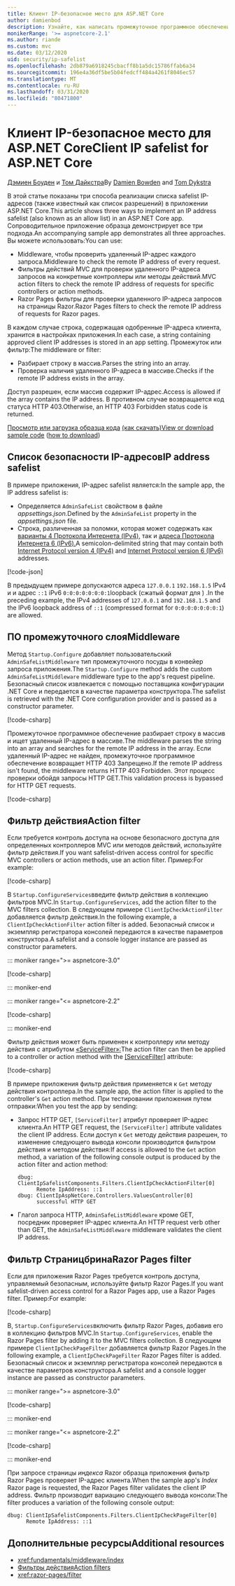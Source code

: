 ```yaml
---
title: Клиент IP-безопасное место для ASP.NET Core
author: damienbod
description: Узнайте, как написать промежуточное программное обеспечение или фильтры действий для проверки удаленных IP-адресов со списком утвержденных IP-адресов.
monikerRange: '>= aspnetcore-2.1'
ms.author: riande
ms.custom: mvc
ms.date: 03/12/2020
uid: security/ip-safelist
ms.openlocfilehash: 2db879a6918245cbacff8b1a5dc15786ffab6a34
ms.sourcegitcommit: 196e4a36df5be5b04fedcff484a4261f8046ec57
ms.translationtype: MT
ms.contentlocale: ru-RU
ms.lasthandoff: 03/31/2020
ms.locfileid: "80471800"
---
```

# <a name="client-ip-safelist-for-aspnet-core"></a><span data-ttu-id="53c5f-103">Клиент IP-безопасное место для ASP.NET Core</span><span class="sxs-lookup"><span data-stu-id="53c5f-103">Client IP safelist for ASP.NET Core</span></span>

<span data-ttu-id="53c5f-104">[Дэмиен Боуден](https://twitter.com/damien_bod) и [Том Дайкстра](https://github.com/tdykstra)</span><span class="sxs-lookup"><span data-stu-id="53c5f-104">By [Damien Bowden](https://twitter.com/damien_bod) and [Tom Dykstra](https://github.com/tdykstra)</span></span>
 
<span data-ttu-id="53c5f-105">В этой статье показаны три способа реализации списка safelist IP-адресов (также известный как список разрешений) в приложении ASP.NET Core.</span><span class="sxs-lookup"><span data-stu-id="53c5f-105">This article shows three ways to implement an IP address safelist (also known as an allow list) in an ASP.NET Core app.</span></span> <span data-ttu-id="53c5f-106">Сопроводительное приложение образца демонстрирует все три подхода.</span><span class="sxs-lookup"><span data-stu-id="53c5f-106">An accompanying sample app demonstrates all three approaches.</span></span> <span data-ttu-id="53c5f-107">Вы можете использовать:</span><span class="sxs-lookup"><span data-stu-id="53c5f-107">You can use:</span></span>

* <span data-ttu-id="53c5f-108">Middleware, чтобы проверить удаленный IP-адрес каждого запроса.</span><span class="sxs-lookup"><span data-stu-id="53c5f-108">Middleware to check the remote IP address of every request.</span></span>
* <span data-ttu-id="53c5f-109">Фильтры действий MVC для проверки удаленного IP-адреса запросов на конкретные контроллеры или методы действий.</span><span class="sxs-lookup"><span data-stu-id="53c5f-109">MVC action filters to check the remote IP address of requests for specific controllers or action methods.</span></span>
* <span data-ttu-id="53c5f-110">Razor Pages фильтры для проверки удаленного IP-адреса запросов на страницы Razor.</span><span class="sxs-lookup"><span data-stu-id="53c5f-110">Razor Pages filters to check the remote IP address of requests for Razor pages.</span></span>

<span data-ttu-id="53c5f-111">В каждом случае строка, содержащая одобренные IP-адреса клиента, хранится в настройках приложения.</span><span class="sxs-lookup"><span data-stu-id="53c5f-111">In each case, a string containing approved client IP addresses is stored in an app setting.</span></span> <span data-ttu-id="53c5f-112">Промежуток или фильтр:</span><span class="sxs-lookup"><span data-stu-id="53c5f-112">The middleware or filter:</span></span>

* <span data-ttu-id="53c5f-113">Разбирает строку в массив.</span><span class="sxs-lookup"><span data-stu-id="53c5f-113">Parses the string into an array.</span></span> 
* <span data-ttu-id="53c5f-114">Проверка наличия удаленного IP-адреса в массиве.</span><span class="sxs-lookup"><span data-stu-id="53c5f-114">Checks if the remote IP address exists in the array.</span></span>

<span data-ttu-id="53c5f-115">Доступ разрешен, если массив содержит IP-адрес.</span><span class="sxs-lookup"><span data-stu-id="53c5f-115">Access is allowed if the array contains the IP address.</span></span> <span data-ttu-id="53c5f-116">В противном случае возвращается код статуса HTTP 403.</span><span class="sxs-lookup"><span data-stu-id="53c5f-116">Otherwise, an HTTP 403 Forbidden status code is returned.</span></span>

<span data-ttu-id="53c5f-117">[Просмотр или загрузка образца кода](https://github.com/dotnet/AspNetCore.Docs/tree/master/aspnetcore/security/ip-safelist/samples) [(как скачать)](xref:index#how-to-download-a-sample)</span><span class="sxs-lookup"><span data-stu-id="53c5f-117">[View or download sample code](https://github.com/dotnet/AspNetCore.Docs/tree/master/aspnetcore/security/ip-safelist/samples) ([how to download](xref:index#how-to-download-a-sample))</span></span>

## <a name="ip-address-safelist"></a><span data-ttu-id="53c5f-118">Список безопасности IP-адресов</span><span class="sxs-lookup"><span data-stu-id="53c5f-118">IP address safelist</span></span>

<span data-ttu-id="53c5f-119">В примере приложения, IP-адрес safelist является:</span><span class="sxs-lookup"><span data-stu-id="53c5f-119">In the sample app, the IP address safelist is:</span></span>

* <span data-ttu-id="53c5f-120">Определяется `AdminSafeList` свойством в файле *appsettings.json.*</span><span class="sxs-lookup"><span data-stu-id="53c5f-120">Defined by the `AdminSafeList` property in the *appsettings.json* file.</span></span>
* <span data-ttu-id="53c5f-121">Строка, различенная за поломки, которая может содержать как [варианты 4 Протокола Интернета (IPv4),](https://wikipedia.org/wiki/IPv4) так и [адреса Протокола Интернета 6 (IPv6).](https://wikipedia.org/wiki/IPv6)</span><span class="sxs-lookup"><span data-stu-id="53c5f-121">A semicolon-delimited string that may contain both [Internet Protocol version 4 (IPv4)](https://wikipedia.org/wiki/IPv4) and [Internet Protocol version 6 (IPv6)](https://wikipedia.org/wiki/IPv6) addresses.</span></span>

[!code-json[](ip-safelist/samples/3.x/ClientIpAspNetCore/appsettings.json?range=1-3&highlight=2)]

<span data-ttu-id="53c5f-122">В предыдущем примере допускаются адреса `127.0.0.1` `192.168.1.5` IPv4 и и адрес `::1` iPv6 `0:0:0:0:0:0:0:1`loopback (сжатый формат для ) .</span><span class="sxs-lookup"><span data-stu-id="53c5f-122">In the preceding example, the IPv4 addresses of `127.0.0.1` and `192.168.1.5` and the IPv6 loopback address of `::1` (compressed format for `0:0:0:0:0:0:0:1`) are allowed.</span></span>

## <a name="middleware"></a><span data-ttu-id="53c5f-123">ПО промежуточного слоя</span><span class="sxs-lookup"><span data-stu-id="53c5f-123">Middleware</span></span>

<span data-ttu-id="53c5f-124">Метод `Startup.Configure` добавляет пользовательский `AdminSafeListMiddleware` тип промежуточного посуды в конвейер запроса приложения.</span><span class="sxs-lookup"><span data-stu-id="53c5f-124">The `Startup.Configure` method adds the custom `AdminSafeListMiddleware` middleware type to the app's request pipeline.</span></span> <span data-ttu-id="53c5f-125">Безопасный список извлекается с помощью поставщика конфигурации .NET Core и передается в качестве параметра конструктора.</span><span class="sxs-lookup"><span data-stu-id="53c5f-125">The safelist is retrieved with the .NET Core configuration provider and is passed as a constructor parameter.</span></span>

[!code-csharp[](ip-safelist/samples/3.x/ClientIpAspNetCore/Startup.cs?name=snippet_ConfigureAddMiddleware)]

<span data-ttu-id="53c5f-126">Промежуточное программное обеспечение разбирает строку в массив и ищет удаленный IP-адрес в массиве.</span><span class="sxs-lookup"><span data-stu-id="53c5f-126">The middleware parses the string into an array and searches for the remote IP address in the array.</span></span> <span data-ttu-id="53c5f-127">Если удаленный IP-адрес не найден, промежуточное программное обеспечение возвращает HTTP 403 Запрещено.</span><span class="sxs-lookup"><span data-stu-id="53c5f-127">If the remote IP address isn't found, the middleware returns HTTP 403 Forbidden.</span></span> <span data-ttu-id="53c5f-128">Этот процесс проверки обойдя запросы HTTP GET.</span><span class="sxs-lookup"><span data-stu-id="53c5f-128">This validation process is bypassed for HTTP GET requests.</span></span>

[!code-csharp[](ip-safelist/samples/Shared/ClientIpSafelistComponents/Middlewares/AdminSafeListMiddleware.cs?name=snippet_ClassOnly)]

## <a name="action-filter"></a><span data-ttu-id="53c5f-129">Фильтр действия</span><span class="sxs-lookup"><span data-stu-id="53c5f-129">Action filter</span></span>

<span data-ttu-id="53c5f-130">Если требуется контроль доступа на основе безопасного доступа для определенных контроллеров MVC или методов действий, используйте фильтр действия.</span><span class="sxs-lookup"><span data-stu-id="53c5f-130">If you want safelist-driven access control for specific MVC controllers or action methods, use an action filter.</span></span> <span data-ttu-id="53c5f-131">Пример:</span><span class="sxs-lookup"><span data-stu-id="53c5f-131">For example:</span></span>

[!code-csharp[](ip-safelist/samples/Shared/ClientIpSafelistComponents/Filters/ClientIpCheckActionFilter.cs?name=snippet_ClassOnly)]

<span data-ttu-id="53c5f-132">В `Startup.ConfigureServices`введите фильтр действия в коллекцию фильтров MVC.</span><span class="sxs-lookup"><span data-stu-id="53c5f-132">In `Startup.ConfigureServices`, add the action filter to the MVC filters collection.</span></span> <span data-ttu-id="53c5f-133">В следующем примере `ClientIpCheckActionFilter` добавляется фильтр действия.</span><span class="sxs-lookup"><span data-stu-id="53c5f-133">In the following example, a `ClientIpCheckActionFilter` action filter is added.</span></span> <span data-ttu-id="53c5f-134">Безопасный список и экземпляр регистратора консолей передаются в качестве параметров конструктора.</span><span class="sxs-lookup"><span data-stu-id="53c5f-134">A safelist and a console logger instance are passed as constructor parameters.</span></span>

::: moniker range=">= aspnetcore-3.0"

[!code-csharp[](ip-safelist/samples/3.x/ClientIpAspNetCore/Startup.cs?name=snippet_ConfigureServicesActionFilter)]

::: moniker-end

::: moniker range="<= aspnetcore-2.2"

[!code-csharp[](ip-safelist/samples/2.x/ClientIpAspNetCore/Startup.cs?name=snippet_ConfigureServicesActionFilter)]

::: moniker-end

<span data-ttu-id="53c5f-135">Фильтр действия может быть применен к контроллеру или методу действия с атрибутом [«ServiceFilter»:](xref:Microsoft.AspNetCore.Mvc.ServiceFilterAttribute)</span><span class="sxs-lookup"><span data-stu-id="53c5f-135">The action filter can then be applied to a controller or action method with the [[ServiceFilter]](xref:Microsoft.AspNetCore.Mvc.ServiceFilterAttribute) attribute:</span></span>

[!code-csharp[](ip-safelist/samples/3.x/ClientIpAspNetCore/Controllers/ValuesController.cs?name=snippet_ActionFilter&highlight=1)]

<span data-ttu-id="53c5f-136">В примере приложения фильтр действия применяется к `Get` методу действия контроллера.</span><span class="sxs-lookup"><span data-stu-id="53c5f-136">In the sample app, the action filter is applied to the controller's `Get` action method.</span></span> <span data-ttu-id="53c5f-137">При тестировании приложения путем отправки:</span><span class="sxs-lookup"><span data-stu-id="53c5f-137">When you test the app by sending:</span></span>

* <span data-ttu-id="53c5f-138">Запрос HTTP GET, `[ServiceFilter]` атрибут проверяет IP-адрес клиента.</span><span class="sxs-lookup"><span data-stu-id="53c5f-138">An HTTP GET request, the `[ServiceFilter]` attribute validates the client IP address.</span></span> <span data-ttu-id="53c5f-139">Если доступ к `Get` методу действия разрешен, то изменение следующего вывода консоли производится фильтром действия и методом действия:</span><span class="sxs-lookup"><span data-stu-id="53c5f-139">If access is allowed to the `Get` action method, a variation of the following console output is produced by the action filter and action method:</span></span>

    ```
    dbug: ClientIpSafelistComponents.Filters.ClientIpCheckActionFilter[0]
          Remote IpAddress: ::1
    dbug: ClientIpAspNetCore.Controllers.ValuesController[0]
          successful HTTP GET    
    ```

* <span data-ttu-id="53c5f-140">Глагол запроса HTTP, `AdminSafeListMiddleware` кроме GET, посредник проверяет IP-адрес клиента.</span><span class="sxs-lookup"><span data-stu-id="53c5f-140">An HTTP request verb other than GET, the `AdminSafeListMiddleware` middleware validates the client IP address.</span></span>

## <a name="razor-pages-filter"></a><span data-ttu-id="53c5f-141">Фильтр Страницбрина</span><span class="sxs-lookup"><span data-stu-id="53c5f-141">Razor Pages filter</span></span>

<span data-ttu-id="53c5f-142">Если для приложения Razor Pages требуется контроль доступа, управляемый безопасным, используйте фильтр Razor Pages.</span><span class="sxs-lookup"><span data-stu-id="53c5f-142">If you want safelist-driven access control for a Razor Pages app, use a Razor Pages filter.</span></span> <span data-ttu-id="53c5f-143">Пример:</span><span class="sxs-lookup"><span data-stu-id="53c5f-143">For example:</span></span>

[!code-csharp[](ip-safelist/samples/Shared/ClientIpSafelistComponents/Filters/ClientIpCheckPageFilter.cs?name=snippet_ClassOnly)]

<span data-ttu-id="53c5f-144">В, `Startup.ConfigureServices`включить фильтр Razor Pages, добавив его в коллекцию фильтров MVC.</span><span class="sxs-lookup"><span data-stu-id="53c5f-144">In `Startup.ConfigureServices`, enable the Razor Pages filter by adding it to the MVC filters collection.</span></span> <span data-ttu-id="53c5f-145">В следующем примере `ClientIpCheckPageFilter` добавляется фильтр Razor Pages.</span><span class="sxs-lookup"><span data-stu-id="53c5f-145">In the following example, a `ClientIpCheckPageFilter` Razor Pages filter is added.</span></span> <span data-ttu-id="53c5f-146">Безопасный список и экземпляр регистратора консолей передаются в качестве параметров конструктора.</span><span class="sxs-lookup"><span data-stu-id="53c5f-146">A safelist and a console logger instance are passed as constructor parameters.</span></span>

::: moniker range=">= aspnetcore-3.0"

[!code-csharp[](ip-safelist/samples/3.x/ClientIpAspNetCore/Startup.cs?name=snippet_ConfigureServicesPageFilter)]

::: moniker-end

::: moniker range="<= aspnetcore-2.2"

[!code-csharp[](ip-safelist/samples/2.x/ClientIpAspNetCore/Startup.cs?name=snippet_ConfigureServicesPageFilter)]

::: moniker-end

<span data-ttu-id="53c5f-147">При запросе страницы *индекса* Razor образца приложения фильтр Razor Pages проверяет IP-адрес клиента.</span><span class="sxs-lookup"><span data-stu-id="53c5f-147">When the sample app's *Index* Razor page is requested, the Razor Pages filter validates the client IP address.</span></span> <span data-ttu-id="53c5f-148">Фильтр производит вариацию следующего вывода консоли:</span><span class="sxs-lookup"><span data-stu-id="53c5f-148">The filter produces a variation of the following console output:</span></span>

```
dbug: ClientIpSafelistComponents.Filters.ClientIpCheckPageFilter[0]
      Remote IpAddress: ::1
```

## <a name="additional-resources"></a><span data-ttu-id="53c5f-149">Дополнительные ресурсы</span><span class="sxs-lookup"><span data-stu-id="53c5f-149">Additional resources</span></span>

* <xref:fundamentals/middleware/index>
* [<span data-ttu-id="53c5f-150">Фильтры действия</span><span class="sxs-lookup"><span data-stu-id="53c5f-150">Action filters</span></span>](xref:mvc/controllers/filters#action-filters)
* <xref:razor-pages/filter>
